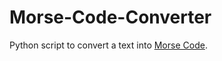 # Morse-Code-Converter

Python script to convert a text into [Morse Code]("https://en.wikipedia.org/wiki/Morse_code").